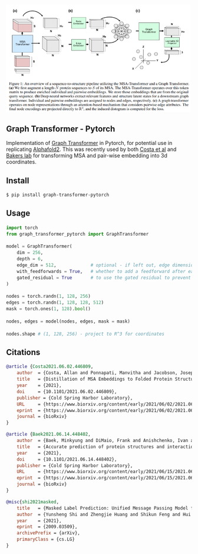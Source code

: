 <img src="./graph-transformer.png" width="500px"></img>

## Graph Transformer - Pytorch

Implementation of <a href="https://arxiv.org/abs/2009.03509">Graph Transformer</a> in Pytorch, for potential use in replicating <a href="https://github.com/lucidrains/alphafold2">Alphafold2</a>. This was recently used by both <a href="https://www.biorxiv.org/content/10.1101/2021.06.02.446809v1">Costa et al</a> and <a href="https://www.biorxiv.org/content/10.1101/2021.06.14.448402v1">Bakers lab</a> for transforming MSA and pair-wise embedding into 3d coordinates.

## Install

```bash
$ pip install graph-transformer-pytorch
```

## Usage

```python
import torch
from graph_transformer_pytorch import GraphTransformer

model = GraphTransformer(
    dim = 256,
    depth = 6,
    edge_dim = 512,             # optional - if left out, edge dimensions is assumed to be the same as the node dimensions above
    with_feedforwards = True,   # whether to add a feedforward after each attention layer, suggested by literature to be needed
    gated_residual = True       # to use the gated residual to prevent over-smoothing
)

nodes = torch.randn(1, 128, 256)
edges = torch.randn(1, 128, 128, 512)
mask = torch.ones(1, 128).bool()

nodes, edges = model(nodes, edges, mask = mask)

nodes.shape # (1, 128, 256) - project to R^3 for coordinates
```

## Citations

```bibtex
@article {Costa2021.06.02.446809,
    author  = {Costa, Allan and Ponnapati, Manvitha and Jacobson, Joseph M. and Chatterjee, Pranam},
    title   = {Distillation of MSA Embeddings to Folded Protein Structures with Graph Transformers},
    year    = {2021},
    doi     = {10.1101/2021.06.02.446809},
    publisher = {Cold Spring Harbor Laboratory},
    URL     = {https://www.biorxiv.org/content/early/2021/06/02/2021.06.02.446809},
    eprint  = {https://www.biorxiv.org/content/early/2021/06/02/2021.06.02.446809.full.pdf},
    journal = {bioRxiv}
}
```

```bibtex
@article {Baek2021.06.14.448402,
    author  = {Baek, Minkyung and DiMaio, Frank and Anishchenko, Ivan and Dauparas, Justas and Ovchinnikov, Sergey and Lee, Gyu Rie and Wang, Jue and Cong, Qian and Kinch, Lisa N. and Schaeffer, R. Dustin and Mill{\'a}n, Claudia and Park, Hahnbeom and Adams, Carson and Glassman, Caleb R. and DeGiovanni, Andy and Pereira, Jose H. and Rodrigues, Andria V. and van Dijk, Alberdina A. and Ebrecht, Ana C. and Opperman, Diederik J. and Sagmeister, Theo and Buhlheller, Christoph and Pavkov-Keller, Tea and Rathinaswamy, Manoj K and Dalwadi, Udit and Yip, Calvin K and Burke, John E and Garcia, K. Christopher and Grishin, Nick V. and Adams, Paul D. and Read, Randy J. and Baker, David},
    title   = {Accurate prediction of protein structures and interactions using a 3-track network},
    year    = {2021},
    doi     = {10.1101/2021.06.14.448402},
    publisher = {Cold Spring Harbor Laboratory},
    URL     = {https://www.biorxiv.org/content/early/2021/06/15/2021.06.14.448402},
    eprint  = {https://www.biorxiv.org/content/early/2021/06/15/2021.06.14.448402.full.pdf},
    journal = {bioRxiv}
}
```

```bibtex
@misc{shi2021masked,
    title   = {Masked Label Prediction: Unified Message Passing Model for Semi-Supervised Classification}, 
    author  = {Yunsheng Shi and Zhengjie Huang and Shikun Feng and Hui Zhong and Wenjin Wang and Yu Sun},
    year    = {2021},
    eprint  = {2009.03509},
    archivePrefix = {arXiv},
    primaryClass = {cs.LG}
}
```
